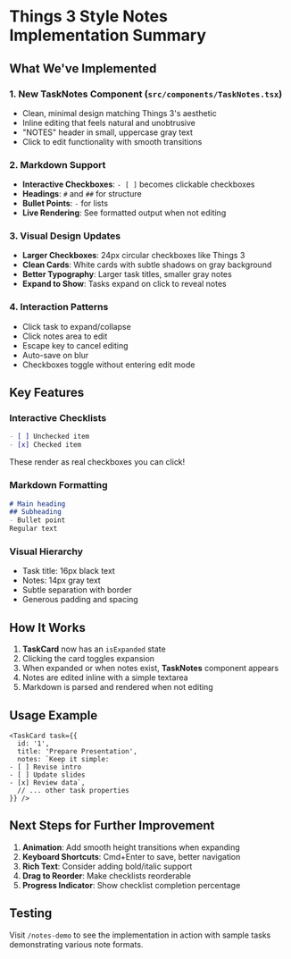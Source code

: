 # Things 3 Style Notes Implementation Summary

## What We've Implemented

### 1. **New TaskNotes Component** (`src/components/TaskNotes.tsx`)
- Clean, minimal design matching Things 3's aesthetic
- Inline editing that feels natural and unobtrusive
- "NOTES" header in small, uppercase gray text
- Click to edit functionality with smooth transitions

### 2. **Markdown Support**
- **Interactive Checkboxes**: `- [ ]` becomes clickable checkboxes
- **Headings**: `#` and `##` for structure
- **Bullet Points**: `-` for lists
- **Live Rendering**: See formatted output when not editing

### 3. **Visual Design Updates**
- **Larger Checkboxes**: 24px circular checkboxes like Things 3
- **Clean Cards**: White cards with subtle shadows on gray background
- **Better Typography**: Larger task titles, smaller gray notes
- **Expand to Show**: Tasks expand on click to reveal notes

### 4. **Interaction Patterns**
- Click task to expand/collapse
- Click notes area to edit
- Escape key to cancel editing
- Auto-save on blur
- Checkboxes toggle without entering edit mode

## Key Features

### Interactive Checklists
```markdown
- [ ] Unchecked item
- [x] Checked item
```
These render as real checkboxes you can click!

### Markdown Formatting
```markdown
# Main heading
## Subheading
- Bullet point
Regular text
```

### Visual Hierarchy
- Task title: 16px black text
- Notes: 14px gray text
- Subtle separation with border
- Generous padding and spacing

## How It Works

1. **TaskCard** now has an `isExpanded` state
2. Clicking the card toggles expansion
3. When expanded or when notes exist, **TaskNotes** component appears
4. Notes are edited inline with a simple textarea
5. Markdown is parsed and rendered when not editing

## Usage Example

```tsx
<TaskCard task={{
  id: '1',
  title: 'Prepare Presentation',
  notes: `Keep it simple:
- [ ] Revise intro
- [ ] Update slides
- [x] Review data`,
  // ... other task properties
}} />
```

## Next Steps for Further Improvement

1. **Animation**: Add smooth height transitions when expanding
2. **Keyboard Shortcuts**: Cmd+Enter to save, better navigation
3. **Rich Text**: Consider adding bold/italic support
4. **Drag to Reorder**: Make checklists reorderable
5. **Progress Indicator**: Show checklist completion percentage

## Testing

Visit `/notes-demo` to see the implementation in action with sample tasks demonstrating various note formats.
